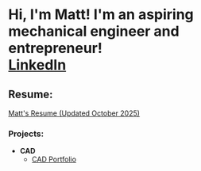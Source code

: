 <h1>Hi, I'm Matt! I'm an aspiring mechanical engineer and entrepreneur! <br/><a  <a href="https://www.linkedin.com/in/matt-nielsen03/">LinkedIn</a>
<h2>Resume:</h2> <a href="https://github.com/mniel17/mniel17/blob/main/resume.pdf"> Matt's Resume (Updated October 2025)</a>
<h3>Projects:</h3>

- <b>CAD</b>
  - [CAD Portfolio](https://github.com/mniel17/mniel17_CAD_Portfolio.pdf)
<!--
**
- <b>Python</b>
  - [Package Delivery Application (Datastructures and Algorithms Demo)](https://github.com/joshmadakor1/Package-Delivery-Pathfinding-Algorithm)
**


<!--
**joshmadakor1/joshmadakor1** is a ✨ _special_ ✨ repository because its `README.md` (this file) appears on your GitHub profile.

Here are some ideas to get you started:

- 🔭 I’m currently working on ...
- 🌱 I’m currently learning ...
- 👯 I’m looking to collaborate on ...
- 🤔 I’m looking for help with ...
- 💬 Ask me about ...
- 📫 How to reach me: ...
- 😄 Pronouns: ...
- ⚡ Fun fact: ...
-->



